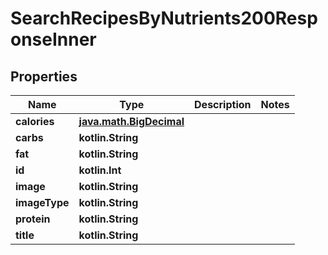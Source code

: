 
# SearchRecipesByNutrients200ResponseInner

## Properties
Name | Type | Description | Notes
------------ | ------------- | ------------- | -------------
**calories** | [**java.math.BigDecimal**](java.math.BigDecimal.md) |  | 
**carbs** | **kotlin.String** |  | 
**fat** | **kotlin.String** |  | 
**id** | **kotlin.Int** |  | 
**image** | **kotlin.String** |  | 
**imageType** | **kotlin.String** |  | 
**protein** | **kotlin.String** |  | 
**title** | **kotlin.String** |  | 



